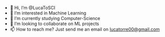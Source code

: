 - 👋 Hi, I’m @LucaToSCI
- 👀 I’m interested in Machine Learning 
- 🌱 I’m currently studying Computer-Science 
- 🚀 I’m looking to collaborate on ML projects 
- 📫 How to reach me? Just send me an email on lucatorre00@gmail.com

<!---
LucaToSCI/LucaToSCI is a ✨ special ✨ repository because its `README.md` (this file) appears on your GitHub profile.
You can click the Preview link to take a look at your changes.
--->
